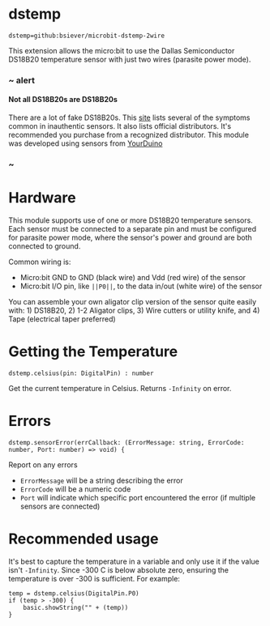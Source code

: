 # dstemp

```package
dstemp=github:bsiever/microbit-dstemp-2wire
```

This extension allows the micro:bit to use the Dallas Semiconductor DS18B20 temperature sensor with just two wires (parasite power mode).

### ~ alert

#### Not all DS18B20s are DS18B20s

There are a lot of fake DS18B20s.  This [site](https://github.com/cpetrich/counterfeit_DS18B20) lists several of the symptoms common in inauthentic sensors. It also lists official distributors. It's recommended you purchase from a recognized distributor.  This module was developed using sensors from [YourDuino](http://www.yourduino.com/sunshop/index.php?l=product_detail&p=151)

### ~

# Hardware

This module supports use of one or more DS18B20 temperature sensors.  Each sensor must be connected to a separate pin and must be configured for parasite power mode, where the sensor's power and ground are both connected to ground.

Common wiring is:

- Micro:bit GND to GND (black wire) and Vdd (red wire) of the sensor
- Micro:bit I/O pin, like `||P0||`, to the data in/out (white wire) of the sensor


You can assemble your own aligator clip version of the sensor quite easily with: 1) DS18B20, 2) 1-2 Aligator clips, 3) Wire cutters or utility knife, and 4) Tape (electrical taper preferred)


# Getting the Temperature

```sig
dstemp.celsius(pin: DigitalPin) : number 
```

Get the current temperature in Celsius.  Returns `-Infinity` on error.
# Errors


```sig
dstemp.sensorError(errCallback: (ErrorMessage: string, ErrorCode: number, Port: number) => void) { 
```

Report on any errors

- `ErrorMessage` will be a string describing the error
- `ErrorCode` will be a numeric code
- `Port` will indicate which specific port encountered the error (if multiple sensors are connected)

# Recommended usage

It's best to capture the temperature in a variable and only use it if the value isn't `-Infinity`.  Since -300 C is below absolute zero, ensuring the temperature is over -300 is sufficient.  For example:

```block
temp = dstemp.celsius(DigitalPin.P0)
if (temp > -300) {
    basic.showString("" + (temp))
}
```


<script src="https://makecode.com/gh-pages-embed.js"></script>
<script>makeCodeRender("{{ site.makecode.home_url }}", "{{ site.github.owner_name }}/{{ site.github.repository_name }}");</script>
